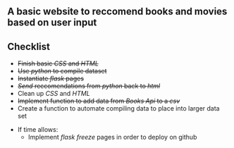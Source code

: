 ## A basic website to reccomend books and movies based on user input

## Checklist
* ~~Finish basic _CSS_ and _HTML_~~
* ~~Use _python_ to compile dataset~~
* ~~Instantiate _flask_ pages~~
* ~~_Send_ reccomendations from _python_ back to _html_~~
* Clean up _CSS_ and _HTML_
* ~~Implement function to add data from _Books Api_ to a _csv_~~
* Create a function to automate compiling data to place into larger data set
- If time allows: 
    * Implement _flask freeze_ pages in order to deploy on github